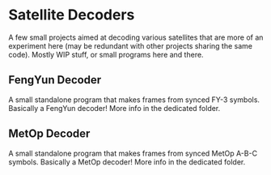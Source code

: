 # Satellite Decoders

A few small projects aimed at decoding various satellites that are more of an experiment here (may be redundant with other projects sharing the same code).
Mostly WIP stuff, or small programs here and there.

## FengYun Decoder

A small standalone program that makes frames from synced FY-3 symbols. Basically a FengYun decoder!
More info in the dedicated folder.

## MetOp Decoder

A small standalone program that makes frames from synced MetOp A-B-C symbols. Basically a MetOp decoder!
More info in the dedicated folder.
